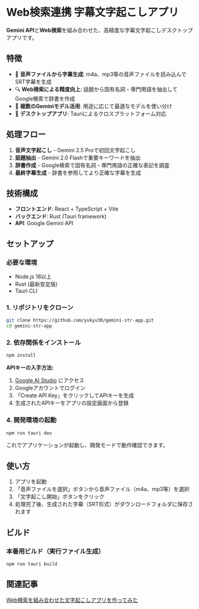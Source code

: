 # Web検索連携 字幕文字起こしアプリ

**Gemini API**と**Web検索**を組み合わせた、高精度な字幕文字起こしデスクトップアプリです。

## 特徴

- 🎵 **音声ファイルから字幕生成**: m4a、mp3等の音声ファイルを読み込んでSRT字幕を生成
- 🔍 **Web検索による精度向上**: 話題から固有名詞・専門用語を抽出してGoogle検索で辞書を作成
- 🤖 **複数のGeminiモデル活用**: 用途に応じて最適なモデルを使い分け
- 📱 **デスクトップアプリ**: Tauriによるクロスプラットフォーム対応

## 処理フロー

1. **音声文字起こし** - Gemini 2.5 Proで初回文字起こし
2. **話題抽出** - Gemini 2.0 Flashで重要キーワードを抽出  
3. **辞書作成** - Google検索で固有名詞・専門用語の正確な表記を調査
4. **最終字幕生成** - 辞書を参照してより正確な字幕を生成

## 技術構成

- **フロントエンド**: React + TypeScript + Vite
- **バックエンド**: Rust (Tauri framework)
- **API**: Google Gemini API

## セットアップ

### 必要な環境

- Node.js 18以上
- Rust (最新安定版)
- Tauri CLI

### 1. リポジトリをクローン

```bash
git clone https://github.com/yukyu30/gemini-str-app.git
cd gemini-str-app
```

### 2. 依存関係をインストール

```bash
npm install
```


**APIキーの入手方法:**
1. [Google AI Studio](https://aistudio.google.com/u/1/apikey) にアクセス
2. Googleアカウントでログイン
3. 「Create API Key」をクリックしてAPIキーを生成
4. 生成されたAPIキーをアプリの設定画面から登録

### 4. 開発環境の起動

```bash
npm run tauri dev
```

これでアプリケーションが起動し、開発モードで動作確認できます。

## 使い方

1. アプリを起動
2. 「音声ファイルを選択」ボタンから音声ファイル（m4a、mp3等）を選択
3. 「文字起こし開始」ボタンをクリック
4. 処理完了後、生成された字幕（SRT形式）がダウンロードフォルダに保存されます

## ビルド


### 本番用ビルド（実行ファイル生成）
```bash
npm run tauri build
```


## 関連記事

[Web検索を組み合わせた文字起こしアプリを作ってみた](https://zenn.dev/yu_9/articles/a63374835c7af0)
